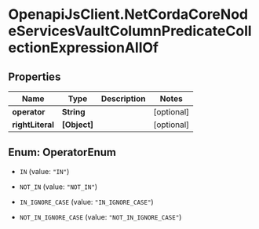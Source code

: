 # OpenapiJsClient.NetCordaCoreNodeServicesVaultColumnPredicateCollectionExpressionAllOf

## Properties

Name | Type | Description | Notes
------------ | ------------- | ------------- | -------------
**operator** | **String** |  | [optional] 
**rightLiteral** | **[Object]** |  | [optional] 



## Enum: OperatorEnum


* `IN` (value: `"IN"`)

* `NOT_IN` (value: `"NOT_IN"`)

* `IN_IGNORE_CASE` (value: `"IN_IGNORE_CASE"`)

* `NOT_IN_IGNORE_CASE` (value: `"NOT_IN_IGNORE_CASE"`)




